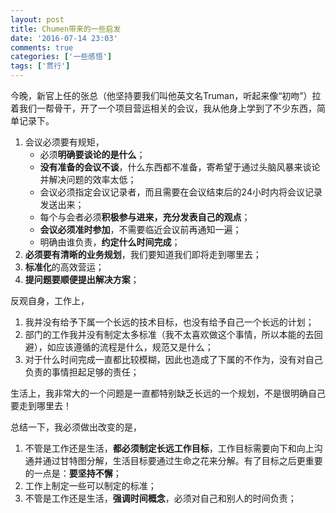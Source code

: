 ```yaml
---
layout: post
title: Chumen带来的一些启发
date: '2016-07-14 23:03'
comments: true
categories: ['一些感悟'] 
tags: ['贯行']
---
```


今晚，新官上任的张总（他坚持要我们叫他英文名Truman，听起来像“初吻”）拉着我们一帮骨干，开了一个项目营运相关的会议，我从他身上学到了不少东西，简单记录下。

<!--more-->

1. 会议必须要有规矩，
    - 必须**明确要谈论的是什么**；
    - **没有准备的会议不谈**，什么东西都不准备，寄希望于通过头脑风暴来谈论并解决问题的效率太低；
    - 会议必须指定会议记录者，而且需要在会议结束后的24小时内将会议记录发送出来；
    - 每个与会者必须**积极参与进来，充分发表自己的观点**；
    - **会议必须准时参加**，不需要临近会议前再通知一遍；
    - 明确由谁负责，**约定什么时间完成**；
2. **必须要有清晰的业务规划**，我们要知道我们即将走到哪里去；
3. **标准化**的高效营运；
4. **提问题要顺便提出解决方案**；


反观自身，工作上，

1. 我并没有给予下属一个长远的技术目标，也没有给予自己一个长远的计划；
2. 部门的工作我并没有制定太多标准（我不太喜欢做这个事情，所以本能的去回避），如应该遵循的流程是什么，规范又是什么；
3. 对于什么时间完成一直都比较模糊，因此也造成了下属的不作为，没有对自己负责的事情担起足够的责任；


生活上，我非常大的一个问题是一直都特别缺乏长远的一个规划，不是很明确自己要走到哪里去！

总结一下，我必须做出改变的是，

1. 不管是工作还是生活，**都必须制定长远工作目标**，工作目标需要向下和向上沟通并通过甘特图分解，生活目标要通过生命之花来分解。有了目标之后更重要的一点是：**要坚持不懈**；
2. 工作上制定一些可以制定的标准；
3. 不管是工作还是生活，**强调时间概念**，必须对自己和别人的时间负责；
